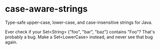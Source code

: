 case-aware-strings
==================

Type-safe upper-case, lower-case, and case-insensitive strings for Java.

Ever check if your Set&lt;String&gt; {"foo", "bar", "baz"} contains "Foo"? That's probably a bug. Make a Set&lt;LowerCase&gt; instead, and never see that bug again.

